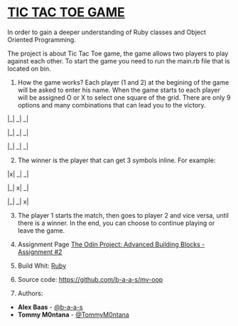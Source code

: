 # [TIC TAC TOE GAME](https://en.wikipedia.org/wiki/Tic-tac-toe)
In order to gain a deeper understanding of Ruby classes and Object Oriented Programming.

The project is about Tic Tac Toe game, the game allows two players to play against each other.
To start the game you need to run the main.rb file that is located on bin.

1. How the game works?
Each player (1 and 2) at the begining of the game will be asked to enter his name. 
When the game starts to each player will be assigned O or X to select one square of the grid.
There are only 9 options and many combinations that can lead you to the victory.

|_| _| _|

|_| _| _|

|_| _| _|

2. The winner is the player that can get 3 symbols inline. For example:

|x| _| _|

|_| x| _|

|_| _| x|

3. The player 1 starts the match, then goes to player 2 and vice versa, until there is a winner.
 In the end, you can choose to continue playing or leave the game.

4. Assignment Page
[The Odin Project: Advanced Building Blocks - Assignment #2](https://www.theodinproject.com/courses/ruby-programming/lessons/oop)

2. Build Whit: [Ruby](https://www.ruby-lang.org/it/)

3. Source code: https://github.com/b-a-a-s/mv-oop

4. Authors:
- **Alex Baas** - [@b-a-a-s](https://github.com/b-a-a-s)
- **Tommy M0ntana** - [@TommyM0ntana](https://github.com/TommyM0ntana)
